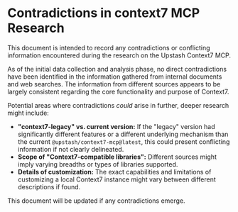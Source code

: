 # Contradictions in context7 MCP Research

This document is intended to record any contradictions or conflicting information encountered during the research on the Upstash Context7 MCP.

As of the initial data collection and analysis phase, no direct contradictions have been identified in the information gathered from internal documents and web searches. The information from different sources appears to be largely consistent regarding the core functionality and purpose of Context7.

Potential areas where contradictions *could* arise in further, deeper research might include:

*   **"context7-legacy" vs. current version:** If the "legacy" version had significantly different features or a different underlying mechanism than the current `@upstash/context7-mcp@latest`, this could present conflicting information if not clearly delineated.
*   **Scope of "Context7-compatible libraries":** Different sources might imply varying breadths or types of libraries supported.
*   **Details of customization:** The exact capabilities and limitations of customizing a local Context7 instance might vary between different descriptions if found.

This document will be updated if any contradictions emerge.
